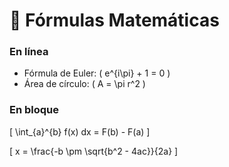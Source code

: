 # 📐 Fórmulas Matemáticas

### En línea

- Fórmula de Euler: \( e^{i\pi} + 1 = 0 \)
- Área de círculo: \( A = \pi r^2 \)

### En bloque

\[
\int_{a}^{b} f(x) dx = F(b) - F(a)
\]

\[
x = \frac{-b \pm \sqrt{b^2 - 4ac}}{2a}
\]
